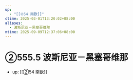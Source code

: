 ```yaml
---
up:
  - "[[②54 南欧]]"
ctime: 2025-03-01T13:20:02+08:00
aliases:
  - 波斯尼亚－黑塞哥维那
mtime: 2025-09-09T12:37:06+08:00
---
```


# ②555.5 波斯尼亚－黑塞哥维那

- up: [[②54 南欧]]
